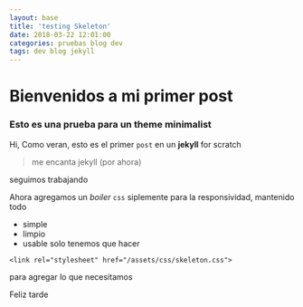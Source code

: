 ```yaml
---
layout: base
title: 'testing Skeleton'
date: 2018-03-22 12:01:00
categories: pruebas blog dev
tags: dev blog jekyll
---
```


# Bienvenidos a mi primer post
### Esto es una prueba para un theme minimalist
Hi, Como veran, esto es el primer `post` en un  **jekyll** for scratch

> me encanta jekyll (por ahora)

seguimos trabajando

Ahora agregamos un _boiler_ `css` siplemente para la responsividad, mantenido todo

- simple
- limpio
- usable
 solo tenemos que hacer 

 ```
 <link rel="stylesheet" href="/assets/css/skeleton.css">
 ```
 para agregar lo que necesitamos

Feliz tarde
